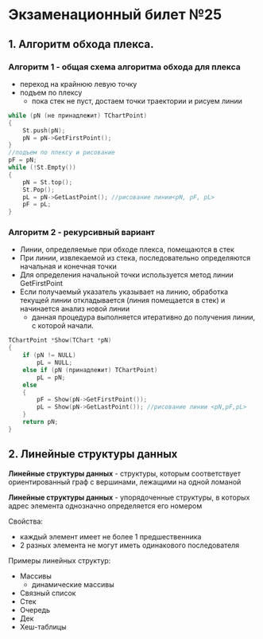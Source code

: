 # Экзаменационный билет №25

## 1. Алгоритм обхода плекса.

### Алгоритм 1 - общая схема алгоритма обхода для плекса

- переход на крайнюю левую точку
- подъем по плексу
  - пока стек не пуст, достаем точки траектории и рисуем линии

```C++
while (pN (не принадлежит) TChartPoint)
{
    St.push(pN);
    pN = pN->GetFirstPoint();
}
//подъем по плексу и рисование
pF = pN;
while (!St.Empty())
{
    pN = St.top();
    St.Pop();
    pL = pN->GetLastPoint(); //рисование линии<pN, pF, pL>
    pF = pL;
}
```

### Алгоритм 2 - рекурсивный вариант

- Линии, определяемые при обходе плекса, помещаются в стек
- При линии, извлекаемой из стека, последовательно определяются начальная и конечная точки
- Для определения начальной точки используется метод линии GetFirstPoint
- Если получаемый указатель указывает на линию, обработка текущей линии откладывается (линия помещается в стек) и начинается анализ новой линии
  - данная процедура выполняется итеративно до получения линии, с которой начали.

```C++
TChartPoint *Show(TChart *pN)
{
    if (pN != NULL)
        pL = NULL;
    else if (pN (принадлежит) TChartPoint)
        pL = pN;
    else
    {
        pF = Show(pN->GetFirstPoint());
        pL = Show(pN->GetLastPoint()); //рисование линии <pN,pF,pL>
    }
    return pN;
}
```

## 2. Линейные структуры данных

**Линейные структуры данных** - структуры, которым соответствует ориентированный граф с вершинами, лежащими на одной ломаной

**Линейные структуры данных** - упорядоченные структуры, в которых адрес элемента однозначно определяется его номером

Свойства:

- каждый элемент имеет не более 1 предшественника
- 2 разных элемента не могут иметь одинакового последователя

Примеры линейных структур:

- Массивы
  - динамические массивы
- Связный список
- Стек
- Очередь
- Дек
- Хеш-таблицы
